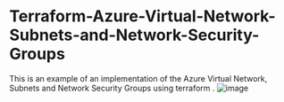 # Terraform-Azure-Virtual-Network-Subnets-and-Network-Security-Groups
This is an example of an implementation of the Azure Virtual Network, Subnets and Network Security Groups using terraform .
![image](https://user-images.githubusercontent.com/87040483/157319065-3942b102-1f86-4644-8083-c2df5367ca3b.png)
